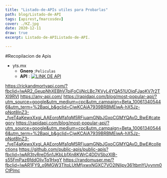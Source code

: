 ```yaml
---
title: "Listado-de-APIs utiles para Probarlas"
path: blog/Listado-de-API
tags: [apirest,fmarcosdev]
cover: ./KZ.jpg
date: 2020-12-11
draw: true
excerpt: Listado-de-APIListado-de-API.

---
```


#Recopilacion de Apis

- yts.mx 
  - **Gnero** :`Peliculas`
  - **API** : [![LINK DE API](https://yts.mx/assets/images/website/logo-YTS.svg)](https://yts.mx/api)  



https://rickandmortyapi.com/?fbclid=IwAR2_GeupNhXEBhV7piFoCjjNcLBc7KVyL4YQA51UOiqFJaoKV7r2TXI9RVI
https://any-api.com/
https://rapidapi.com/blog/most-popular-api/?utm_source=google&utm_medium=cpc&utm_campaign=Beta_100613405446&utm_term=%2Bapi_b&gclid=CjwKCAiA7939BRBMEiwA-hX5Jz-pNqt8lnZ3-_fyeT4aKewxXxgi_AAEoroMfa1qM5RFiuamGNbJGxoCGMYQAvD_BwE#category
https://rapidapi.com/blog/most-popular-api/?utm_source=google&utm_medium=cpc&utm_campaign=Beta_100613405446&utm_term=%2Bapi_b&gclid=CjwKCAiA7939BRBMEiwA-hX5Jz-pNqt8lnZ3-_fyeT4aKewxXxgi_AAEoroMfa1qM5RFiuamGNbJGxoCGMYQAvD_BwE#collections
https://github.com/public-apis/public-apis?fbclid=IwAR3tvRreD5n1JKbLb1Xn8KWrC4DDVSbzXIB-s55FmPaz6fddOlivTq1HxgY
https://randomuser.me/?fbclid=IwAR1FY9_o9MGW3TltoLUtMfjxwxNGXC7VO2lNIipv361tbmYUyvnm0CtPlmc
